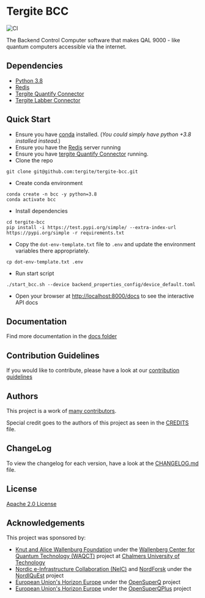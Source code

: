 # Tergite BCC

![CI](https://github.com/tergite/tergite-bcc/actions/workflows/ci.yml/badge.svg)

The Backend Control Computer software that makes QAL 9000 - like quantum computers accessible via the internet.

## Dependencies

- [Python 3.8](https://www.python.org/)
- [Redis](https://redis.io/)
- [Tergite Quantify Connector](https://github.com/tergite/tergite-quantify-connector)
- [Tergite Labber Connector](https://github.com/tergite/tergite-labber-connector)

## Quick Start

- Ensure you have [conda](https://docs.anaconda.com/free/miniconda/index.html) installed. 
 (_You could simply have python +3.8 installed instead._)
- Ensure you have the [Redis](https://redis.io/) server running
- Ensure you have [tergite Quantify Connector](https://github.com/tergite/tergite-quantify-connector) running.
- Clone the repo

```shell
git clone git@github.com:tergite/tergite-bcc.git
```

- Create conda environment

```shell
conda create -n bcc -y python=3.8
conda activate bcc
```

- Install dependencies

```shell
cd tergite-bcc
pip install -i https://test.pypi.org/simple/ --extra-index-url https://pypi.org/simple -r requirements.txt
```

- Copy the `dot-env-template.txt` file to `.env` and 
  update the environment variables there appropriately.

```shell
cp dot-env-template.txt .env
```

- Run start script

```shell
./start_bcc.sh --device backend_properties_config/device_default.toml
```

- Open your browser at [http://localhost:8000/docs](http://localhost:8000/docs) to see the interactive API docs

## Documentation

Find more documentation in the [docs folder](./docs)

## Contribution Guidelines

If you would like to contribute, please have a look at our
[contribution guidelines](./CONTRIBUTING.md)

## Authors

This project is a work of
[many contributors](https://github.com/tergite/tergite-bcc/graphs/contributors).

Special credit goes to the authors of this project as seen in the [CREDITS](./CREDITS.md) file.

## ChangeLog

To view the changelog for each version, have a look at
the [CHANGELOG.md](./CHANGELOG.md) file.

## License

[Apache 2.0 License](./LICENSE.txt)

## Acknowledgements

This project was sponsored by:

-   [Knut and Alice Wallenburg Foundation](https://kaw.wallenberg.org/en) under the [Wallenberg Center for Quantum Technology (WAQCT)](https://www.chalmers.se/en/centres/wacqt/) project at [Chalmers University of Technology](https://www.chalmers.se)
-   [Nordic e-Infrastructure Collaboration (NeIC)](https://neic.no) and [NordForsk](https://www.nordforsk.org/sv) under the [NordIQuEst](https://neic.no/nordiquest/) project
-   [European Union's Horizon Europe](https://research-and-innovation.ec.europa.eu/funding/funding-opportunities/funding-programmes-and-open-calls/horizon-europe_en) under the [OpenSuperQ](https://cordis.europa.eu/project/id/820363) project
-   [European Union's Horizon Europe](https://research-and-innovation.ec.europa.eu/funding/funding-opportunities/funding-programmes-and-open-calls/horizon-europe_en) under the [OpenSuperQPlus](https://opensuperqplus.eu/) project
